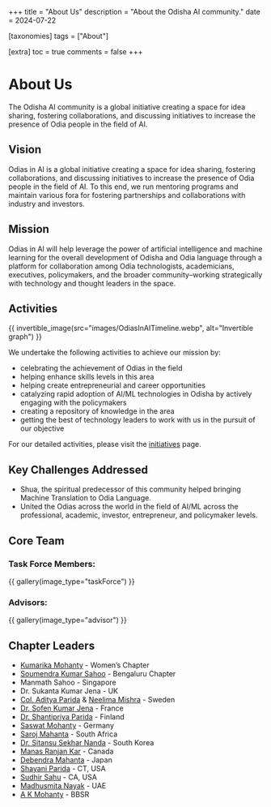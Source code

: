 +++
title = "About Us"
description = "About the Odisha AI community."
date = 2024-07-22

[taxonomies]
tags = ["About"]

[extra]
toc = true
comments = false
+++

# About Us

The Odisha AI community is a global initiative creating a space for idea sharing, fostering collaborations, and discussing initiatives to increase the presence of Odia people in the field of AI.

## Vision

Odias in AI is a global initiative creating a space for idea sharing, fostering collaborations, and discussing initiatives to increase the presence of Odia people in the field of AI. To this end, we run mentoring programs and maintain various fora for fostering partnerships and collaborations with industry and investors.

## Mission

Odias in AI will help leverage the power of artificial intelligence and machine learning for the overall development of Odisha and Odia language through a platform for collaboration among Odia technologists, academicians, executives, policymakers, and the broader community–working strategically with technology and thought leaders in the space.

## Activities

{{ invertible_image(src="images/OdiasInAITimeline.webp", alt="Invertible graph") }}

We undertake the following activities to achieve our mission by:

- celebrating the achievement of Odias in the field
- helping enhance skills levels in this area
- helping create entrepreneurial and career opportunities
- catalyzing rapid adoption of AI/ML technologies in Odisha by actively engaging with the policymakers
- creating a repository of knowledge in the area
- getting the best of technology leaders to work with us in the pursuit of our objective

For our detailed activities, please visit the [initiatives](@/initiatives/_index.md) page.

## Key Challenges Addressed

- Shua, the spiritual predecessor of this community helped bringing Machine Translation to Odia Language.
- United the Odias across the world in the field of AI/ML across the professional, academic, investor, entrepreneur, and policymaker levels.

## Core Team

### Task Force Members:

{{ gallery(image_type="taskForce") }}

### Advisors:

{{ gallery(image_type="advisor") }}

## Chapter Leaders

- [Kumarika Mohanty](https://www.linkedin.com/in/kumarika-mohanty-09582815) - Women’s Chapter
- [Soumendra Kumar Sahoo](https://www.linkedin.com/in/soumendrak/) - Bengaluru Chapter
- Manmath Sahoo - Singapore
- Dr. Sukanta Kumar Jena - UK
- [Col. Aditya Parida](https://www.linkedin.com/in/ap1950/) & [Neelima Mishra](https://www.linkedin.com/in/neelimamisra/) - Sweden
- [Dr. Sofen Kumar Jena](https://www.linkedin.com/in/sofen/) - France
- [Dr. Shantipriya Parida](https://www.linkedin.com/in/shantipriya-parida-9781a9127/) - Finland
- [Saswat Mohanty](https://www.linkedin.com/in/ersaswatmohanty/) - Germany
- [Saroj Mahanta](https://www.linkedin.com/in/saroj-mahanta-83a37813/) - South Africa
- [Dr. Sitansu Sekhar Nanda](https://www.linkedin.com/in/dr-sitansu-sekhar-nanda-73b62212/) - South Korea
- [Manas Ranjan Kar](https://www.linkedin.com/in/manas-kar/) - Canada
- [Debendra Mahanta](https://www.linkedin.com/in/debendra-mohanta-7445423/) - Japan
- [Shayani Parida](https://www.linkedin.com/in/shayani-parida/) - CT, USA
- [Sudhir Sahu](https://www.linkedin.com/in/susahu/) - CA, USA
- [Madhusmita Nayak](https://www.linkedin.com/in/madhusmita-nayak-75a0a215/) - UAE
- [A K Mohanty](https://www.linkedin.com/in/akmohantytatwa/) - BBSR
